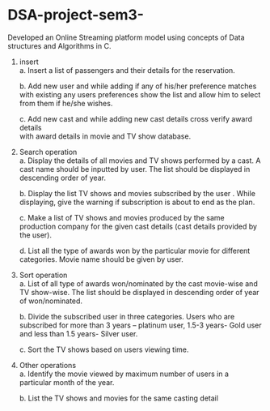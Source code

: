 # DSA-project-sem3-
Developed an Online Streaming platform model using concepts of Data structures and Algorithms in C.

1. insert  
   a. Insert a list of passengers and their details for the reservation.
   
   b. Add new user and while adding if any of his/her preference matches with 
   existing any users preferences show the list and allow him to select from them 
   if he/she wishes. 
   
   c. Add new cast and while adding new cast details cross verify award details    
   with award details in movie and TV show database.
   
2. Search operation  
   a. Display the details of all movies and TV shows performed by a cast. A cast 
   name should be inputted by user. The list should be displayed in descending 
   order of year.
   
   b. Display the list TV shows and movies subscribed by the user . While 
   displaying, give the warning if subscription is about to end as the plan.
   
   c. Make a list of TV shows and movies produced by the same production 
   company for the given cast details (cast details provided by the user).
   
   d. List all the type of awards won by the particular movie for different categories. 
   Movie name should be given by user.
   
3. Sort operation  
   a. List of all type of awards won/nominated by the cast movie-wise and TV 
   show-wise. The list should be displayed in descending order of year of 
   won/nominated.
   
   b. Divide the subscribed user in three categories. Users who are subscribed for 
   more than 3 years – platinum user, 1.5-3 years- Gold user and less than 1.5 
   years- Silver user.
   
   c. Sort the TV shows based on users viewing time.
   
4. Other operations  
   a. Identify the movie viewed by maximum number of users in a particular month 
   of the year.
   
   b. List the TV shows and movies for the same casting detail
